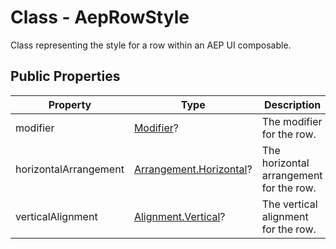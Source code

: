 # Class - AepRowStyle

Class representing the style for a row within an AEP UI composable.

## Public Properties

| Property              | Type                                                         | Description                             |
| --------------------- | ------------------------------------------------------------ | --------------------------------------- |
| modifier              | [Modifier](https://developer.android.com/reference/kotlin/androidx/compose/ui/Modifier)? | The modifier for the row.               |
| horizontalArrangement | [Arrangement.Horizontal](https://developer.android.com/reference/kotlin/androidx/compose/foundation/layout/Arrangement.Horizontal?hl=en)? | The horizontal arrangement for the row. |
| verticalAlignment     | [Alignment.Vertical](https://developer.android.com/reference/kotlin/androidx/compose/ui/Alignment.Vertical?hl=en)? | The vertical alignment for the row.     |
